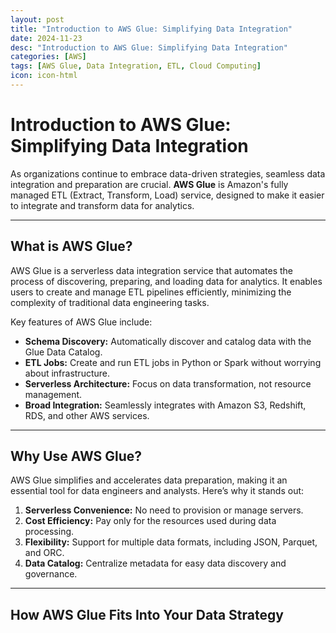 ```yaml
---
layout: post
title: "Introduction to AWS Glue: Simplifying Data Integration"
date: 2024-11-23
desc: "Introduction to AWS Glue: Simplifying Data Integration"
categories: [AWS]
tags: [AWS Glue, Data Integration, ETL, Cloud Computing]
icon: icon-html
---
```


# Introduction to AWS Glue: Simplifying Data Integration

As organizations continue to embrace data-driven strategies, seamless data integration and preparation are crucial. **AWS Glue** is Amazon's fully managed ETL (Extract, Transform, Load) service, designed to make it easier to integrate and transform data for analytics.

---

## What is AWS Glue?

AWS Glue is a serverless data integration service that automates the process of discovering, preparing, and loading data for analytics. It enables users to create and manage ETL pipelines efficiently, minimizing the complexity of traditional data engineering tasks.

Key features of AWS Glue include:
- **Schema Discovery:** Automatically discover and catalog data with the Glue Data Catalog.
- **ETL Jobs:** Create and run ETL jobs in Python or Spark without worrying about infrastructure.
- **Serverless Architecture:** Focus on data transformation, not resource management.
- **Broad Integration:** Seamlessly integrates with Amazon S3, Redshift, RDS, and other AWS services.

---

## Why Use AWS Glue?

AWS Glue simplifies and accelerates data preparation, making it an essential tool for data engineers and analysts. Here’s why it stands out:
1. **Serverless Convenience:** No need to provision or manage servers.
2. **Cost Efficiency:** Pay only for the resources used during data processing.
3. **Flexibility:** Support for multiple data formats, including JSON, Parquet, and ORC.
4. **Data Catalog:** Centralize metadata for easy data discovery and governance.

---

## How AWS Glue Fits Into Your Data Strategy
